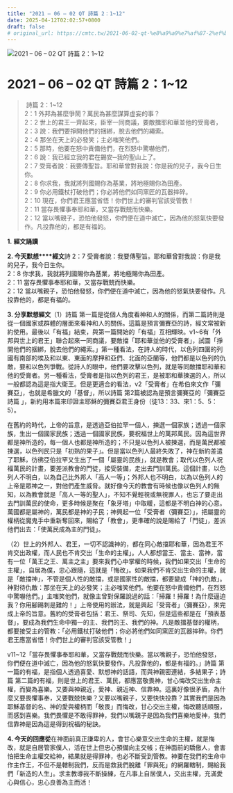 ```yaml
---
title: "2021 – 06 – 02 QT 詩篇 2：1~12"
date: 2025-04-12T02:02:57+0800
draft: false
# original_url: https://cmtc.tw/2021-06-02-qt-%e8%a9%a9%e7%af%87-2%ef%bc%9a112
---
```


![2021 – 06 – 02 QT 詩篇 2：1~12](/images/qt.jpg   "2021 – 06 – 02 QT 詩篇 2：1~12")

# 2021 – 06 – 02 QT 詩篇 2：1~12

>  詩篇 2：1~12  
> 2：1 外邦為甚麼爭鬧？萬民為甚麼謀算虛妄的事？  
> 2：2 世上的君王一齊起來，臣宰一同商議，要敵擋耶和華並他的受膏者，  
> 2：3 說：我們要掙開他們的捆綁，脫去他們的繩索。  
> 2：4 那坐在天上的必發笑；主必嗤笑他們。  
> 2：5 那時，他要在怒中責備他們，在烈怒中驚嚇他們，  
> 2：6 說：我已經立我的君在錫安─我的聖山上了。  
> 2：7 受膏者說：我要傳聖旨。耶和華曾對我說：你是我的兒子，我今日生你。  
> 2：8 你求我，我就將列國賜你為基業，將地極賜你為田產。  
> 2：9 你必用鐵杖打破他們；你必將他們如同窯匠的瓦器摔碎。  
> 2：10 現在，你們君王應當省悟！你們世上的審判官該受管教！  
> 2：11 當存畏懼事奉耶和華，又當存戰兢而快樂。  
> 2：12 當以嘴親子，恐怕他發怒，你們便在道中滅亡，因為他的怒氣快要發作。凡投靠他的，都是有福的。

**1.** **經文誦讀**

**2. 今天默想****經文**詩 2：7 受膏者說：我要傳聖旨。耶和華曾對我說：你是我的兒子，我今日生你。  
2：8 你求我，我就將列國賜你為基業，將地極賜你為田產。  
2：11 當存畏懼事奉耶和華，又當存戰兢而快樂。  
2：12 當以嘴親子，恐怕他發怒，你們便在道中滅亡，因為他的怒氣快要發作。凡投靠他的，都是有福的。

**3. 分享默想經文**（1）詩篇 第一篇是從個人角度看神和人的關係，而第二篇詩則是從一個國家或群體的層面來看神和人的關係。這篇是預言彌賽亞的詩，經文常被新約使用。最後以「有福」結束，與第一篇開始的「有福」互相輝映。v1~6有「外邦與世上的君王」聯合起來一同商議，要敵擋「耶和華並他的受膏者」，試圖「掙開他們的捆綁，脫去他們的繩索。」第一種看法，在詩人的時代，以色列四圍的列國有南部的埃及和以東、東面的摩押和亞們、北面的亞蘭等，他們都是以色列的仇敵，要和以色列爭戰。從詩人的眼中，他們要攻擊以色列，就是等同敵擋耶和華和他的受膏者。另一種看法，受膏者是指以色列的君王，是被耶和華揀選的人，所以一般都認為這是指大衛王。但是更適合的看法，v2「受膏者」在希伯來文作「彌賽亞」，也就是希臘文的「基督」，所以詩篇 第2篇被認為是預言彌賽亞的「彌賽亞詩篇 」，新約用本篇來印證主耶穌的彌賽亞君王身份（徒13：33、來1：5、5：5）。

在舊約的時代，上帝的旨意，是透過亞伯拉罕一個人，揀選一個家族；透過一個家族，生出一個國家民族；透過一個國家民族，要祝福世上的萬邦萬民。因為這世界都是神所造的，每一個人也都是神所造的；不只是以色列人被揀選，而是萬民都被揀選，以色列民只是「初熟的果子」。但是當以色列人最終失敗了，神在新約差遣了耶穌，彷彿亞伯拉罕又生出了一個「屬靈的民族」，就是教會；取代以色列人祝福萬民的計畫，要差派教會的門徒，接受裝備，走出去門訓萬民。這個計畫，以色列人不明白，以為自己比外邦人「高人一等」；外邦人也不明白，以為以色列人的上帝是眾神之一，對他們產生威脅。就好像今天的教會有時候也像以色列人的無知，以為教會就是「高人一等的聖人」，不知不覺輕視或無視罪人，也忘了要走出去門訓萬民的使命，更多時候是聚在「象牙塔」中取暖，這都是不明白神的心意。萬國都是屬神的，萬民都是神的子民；神興起一位「受膏者（彌賽亞）」，把屬靈的權柄從魔鬼手中重新奪回來，賜給了「教會」，更準確的說是賜給了「門徒」，差派他們出去：「使萬民成為主的門徒」。

（2）世上的外邦人、君王，一切不認識神的，都在同心敵擋耶和華，因為君王不肯交出政權，而人民也不肯交出「生命的主權」。人人都想當王、當主、當神，當有一位「萬王之王、萬主之主」要來我們心中掌權的時候，我們如果交出「生命的主權」，自居為僕，忠心跟隨，這就是「悔改」。如果我們不肯交出生命的主權，就是「敵擋神」，不管是個人性的敵擋，或是國家性的敵擋，都要變成「神的仇敵」。神對待仇敵：那坐在天上的必發笑；主必嗤笑他們。他要在怒中責備他們，在烈怒中驚嚇他們。」主嗤笑他們，就像主曾對保羅說過的話：「掃羅！掃羅！為什麼逼迫我？你用腳踢刺是難的！」上帝使用的辦法，就是興起「受膏者」（彌賽亞），來完成上帝的旨意。舊約的受膏者包括：君王、祭司、先知，但是這些都是在「預表基督」，要成為我們生命中獨一的主、我們的王、我們的神。凡是敵擋基督的權柄，都要接受主的管教：「必用鐵杖打破他們；你必將他們如同窯匠的瓦器摔碎。你們君王應當省悟！你們世上的審判官該受管教！」

v11~12「當存畏懼事奉耶和華，又當存戰兢而快樂。當以嘴親子，恐怕他發怒，你們便在道中滅亡，因為他的怒氣快要發作。凡投靠他的，都是有福的。」詩篇 第一篇的有福，是指個人透過喜愛、默想神的話語，而與神親密連結，多結果子；詩篇 第二篇的有福，則是世上的君王、萬民，都應當敬畏神，甘心悔改交出生命主權，而變為喜樂。又要與神親近，愛神、親近神、信靠神。這裏好像很矛盾，為什麼又要畏懼事奉，又要戰兢快樂？又要以嘴親子，又要快快投靠？其實我們是因為耶穌基督的名、神的愛與權柄而「敬畏」而悔改，甘心交出主權，悔改聽話順服，而感到喜樂。我們畏懼是不敢得罪神，我們以嘴親子是因為我們喜樂地愛神，我們信靠神是因為這是得到祝福的秘訣。

**4. 今天的回應從**在神面前真正謙卑的人，會甘心樂意交出生命的主權，就是悔改，就是自居管家僕人，活在世上但忠心預備向主交帳；在神面前的驕傲人，會害怕把生命主權交給神，結果就是得罪神，也必不斷受到管教。神要在我們的生命中作主作王，不但不是轄制我們，反而是救我們脫離「罪與死」的網羅轄制，賜給我們「新造的人生」。求主教導我不斷操練，在凡事上自居僕人，交出主權，充滿愛心與信心，忠心良善為主而活！